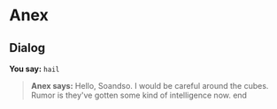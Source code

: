 # Anex
## Dialog

**You say:** `hail`



>**Anex says:** Hello, Soandso. I would be careful around the cubes. Rumor is they've gotten some kind of intelligence now.
end
